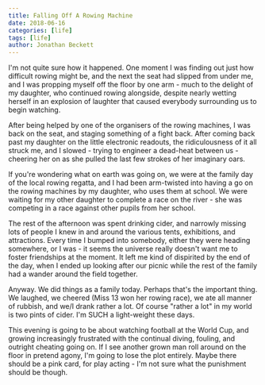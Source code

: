 ```yaml
---
title: Falling Off A Rowing Machine
date: 2018-06-16
categories: [life]
tags: [life]
author: Jonathan Beckett
---
```


I'm not quite sure how it happened. One moment I was finding out just how difficult rowing might be, and the next the seat had slipped from under me, and I was propping myself off the floor by one arm - much to the delight of my daughter, who continued rowing alongside, despite nearly wetting herself in an explosion of laughter that caused everybody surrounding us to begin watching.

After being helped by one of the organisers of the rowing machines, I was back on the seat, and staging something of a fight back. After coming back past my daughter on the little electronic readouts, the ridiculousness of it all struck me, and I slowed - trying to engineer a dead-heat between us - cheering her on as she pulled the last few strokes of her imaginary oars.

If you're wondering what on earth was going on, we were at the family day of the local rowing regatta, and I had been arm-twisted into having a go on the rowing machines by my daughter, who uses them at school. We were waiting for my other daughter to complete a race on the river - she was competing in a race against other pupils from her school.

The rest of the afternoon was spent drinking cider, and narrowly missing lots of people I knew in and around the various tents, exhibitions, and attractions. Every time I bumped into somebody, either they were heading somewhere, or I was - it seems the universe really doesn't want me to foster friendships at the moment. It left me kind of dispirited by the end of the day, when I ended up looking after our picnic while the rest of the family had a wander around the field together.

Anyway. We did things as a family today. Perhaps that's the important thing. We laughed, we cheered (Miss 13 won her rowing race), we ate all manner of rubbish, and we/I drank rather a lot. Of course "rather a lot" in my world is two pints of cider. I'm SUCH a light-weight these days.

This evening is going to be about watching football at the World Cup, and growing increasingly frustrated with the continual diving, fouling, and outright cheating going on. If I see another grown man roll around on the floor in pretend agony, I'm going to lose the plot entirely. Maybe there should be a pink card, for play acting - I'm not sure what the punishment should be though.